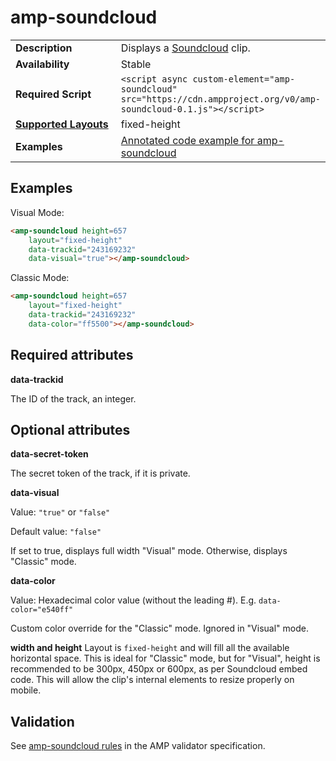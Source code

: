 <!---
Copyright 2016 The AMP HTML Authors. All Rights Reserved.

Licensed under the Apache License, Version 2.0 (the "License");
you may not use this file except in compliance with the License.
You may obtain a copy of the License at

      http://www.apache.org/licenses/LICENSE-2.0

Unless required by applicable law or agreed to in writing, software
distributed under the License is distributed on an "AS-IS" BASIS,
WITHOUT WARRANTIES OR CONDITIONS OF ANY KIND, either express or implied.
See the License for the specific language governing permissions and
limitations under the License.
-->

# <a name="amp-soundcloud"></a>amp-soundcloud

<table>
  <tr>
    <td width="40%"><strong>Description</strong></td>
    <td> Displays a <a href="https://soundcloud.com/">Soundcloud</a> clip.</td>
  </tr>
  <tr>
    <td width="40%"><strong>Availability</strong></td>
    <td>Stable</td>
  </tr>
  <tr>
    <td width="40%"><strong>Required Script</strong></td>
    <td><code>&lt;script async custom-element="amp-soundcloud" src="https://cdn.ampproject.org/v0/amp-soundcloud-0.1.js">&lt;/script></code></td>
  </tr>
  <tr>
    <td class="col-fourty"><strong><a href="https://www.ampproject.org/docs/guides/responsive/control_layout.html">Supported Layouts</a></strong></td>
    <td>fixed-height</td>
  </tr>
  <tr>
    <td width="40%"><strong>Examples</strong></td>
    <td><a href="https://ampbyexample.com/components/amp-soundcloud/">Annotated code example for amp-soundcloud</a></td>
  </tr>
</table>

## Examples

Visual Mode:
```html
<amp-soundcloud height=657
    layout="fixed-height"
    data-trackid="243169232"
    data-visual="true"></amp-soundcloud>
```

Classic Mode:
```html
<amp-soundcloud height=657
    layout="fixed-height"
    data-trackid="243169232"
    data-color="ff5500"></amp-soundcloud>
```

## Required attributes

**data-trackid**

The ID of the track, an integer.

## Optional attributes

**data-secret-token**

The secret token of the track, if it is private.

**data-visual**

Value: `"true"` or `"false"`

Default value: `"false"`

If set to true, displays full width "Visual" mode. Otherwise, displays "Classic"
mode.

**data-color**

Value: Hexadecimal color value (without the leading #).
E.g. `data-color="e540ff"`

Custom color override for the "Classic" mode. Ignored in "Visual" mode.

**width and height**
Layout is `fixed-height` and will fill all the available horizontal space. This is ideal for "Classic" mode, but for "Visual", height is recommended to be 300px, 450px or 600px, as per Soundcloud embed code. This will allow the clip's internal elements to resize properly on mobile.

## Validation

See [amp-soundcloud rules](https://github.com/ampproject/amphtml/blob/master/extensions/amp-soundcloud/0.1/validator-amp-soundcloud.protoascii) in the AMP validator specification.

